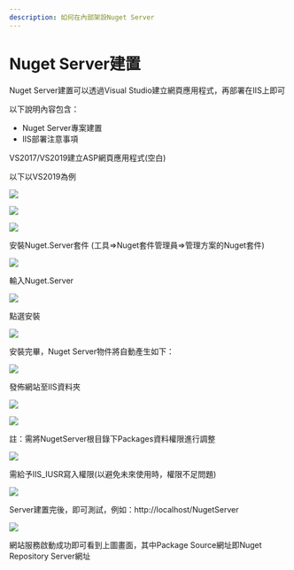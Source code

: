 ```yaml
---
description: 如何在內部架設Nuget Server
---
```


# Nuget Server建置

Nuget Server建置可以透過Visual Studio建立網頁應用程式，再部署在IIS上即可

以下說明內容包含：

* Nuget Server專案建置
* IIS部署注意事項

VS2017/VS2019建立ASP網頁應用程式\(空白\)

以下以VS2019為例

![](../../.gitbook/assets/image%20%2840%29.png)

![](../../.gitbook/assets/image%20%28241%29.png)

![](../../.gitbook/assets/image%20%28164%29.png)

安裝Nuget.Server套件 \(工具=&gt;Nuget套件管理員=&gt;管理方案的Nuget套件\)

![](../../.gitbook/assets/image%20%28182%29.png)

輸入Nuget.Server

![](../../.gitbook/assets/image%20%28156%29.png)

點選安裝

![](../../.gitbook/assets/image%20%28223%29.png)

安裝完畢，Nuget Server物件將自動產生如下：

![](../../.gitbook/assets/image%20%28106%29.png)

發佈網站至IIS資料夾

![](../../.gitbook/assets/image%20%2842%29.png)

![](../../.gitbook/assets/image%20%28228%29.png)

註：需將NugetServer根目錄下Packages資料權限進行調整

![](../../.gitbook/assets/image%20%2868%29.png)

需給予IIS\_IUSR寫入權限\(以避免未來使用時，權限不足問題\)

![](../../.gitbook/assets/image%20%2822%29.png)

Server建置完後，即可測試，例如：http://localhost/NugetServer

![](../../.gitbook/assets/image%20%281%29.png)

網站服務啟動成功即可看到上圖畫面，其中Package Source網址即Nuget Repository Server網址


